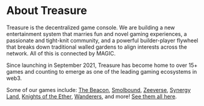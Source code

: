 # About Treasure
Treasure is the decentralized game console. We are building a new entertainment system that marries fun and novel gaming experiences, a passionate and tight-knit community, and a powerful builder-player flywheel that breaks down traditional walled gardens to align interests across the network. All of this is connected by MAGIC. 

Since launching in September 2021, Treasure has become home to over 15+ games and counting to emerge as one of the leading gaming ecosystems in web3. 

Some of our games include: [The Beacon](https://app.treasure.lol/games/the-beacon), [Smolbound](https://app.treasure.lol/games/smolbound), [Zeeverse](https://app.treasure.lol/games/zeeverse), [Synergy Land](https://app.treasure.lol/games/synergy-land), [Knights of the Ether](https://app.treasure.lol/games/kote), [Wanderers](https://app.treasure.lol/games/wanderers), and more! [See them all here](https://app.treasure.lol/games).
